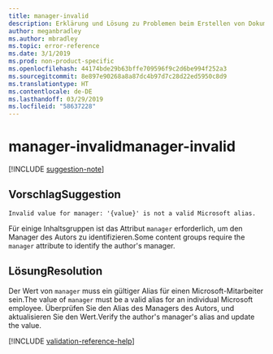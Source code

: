 ```yaml
---
title: manager-invalid
description: Erklärung und Lösung zu Problemen beim Erstellen von Dokumentationsartikeln – manager-invalid
author: meganbradley
ms.author: mbradley
ms.topic: error-reference
ms.date: 3/1/2019
ms.prod: non-product-specific
ms.openlocfilehash: 44174bde29b63bffe709596f9c2d6be994f252a3
ms.sourcegitcommit: 8e897e90268a8a87dc4b97d7c28d22ed5950c8d9
ms.translationtype: HT
ms.contentlocale: de-DE
ms.lasthandoff: 03/29/2019
ms.locfileid: "58637228"
---
```

# <a name="manager-invalid"></a><span data-ttu-id="f072e-103">manager-invalid</span><span class="sxs-lookup"><span data-stu-id="f072e-103">manager-invalid</span></span>

[!INCLUDE [suggestion-note](includes/suggestion-note.md)]

## <a name="suggestion"></a><span data-ttu-id="f072e-104">Vorschlag</span><span class="sxs-lookup"><span data-stu-id="f072e-104">Suggestion</span></span>

`Invalid value for manager: '{value}' is not a valid Microsoft alias.`

<span data-ttu-id="f072e-105">Für einige Inhaltsgruppen ist das Attribut `manager` erforderlich, um den Manager des Autors zu identifizieren.</span><span class="sxs-lookup"><span data-stu-id="f072e-105">Some content groups require the `manager` attribute to identify the author's manager.</span></span>

## <a name="resolution"></a><span data-ttu-id="f072e-106">Lösung</span><span class="sxs-lookup"><span data-stu-id="f072e-106">Resolution</span></span>

<span data-ttu-id="f072e-107">Der Wert von `manager` muss ein gültiger Alias für einen Microsoft-Mitarbeiter sein.</span><span class="sxs-lookup"><span data-stu-id="f072e-107">The value of `manager` must be a valid alias for an individual Microsoft employee.</span></span> <span data-ttu-id="f072e-108">Überprüfen Sie den Alias des Managers des Autors, und aktualisieren Sie den Wert.</span><span class="sxs-lookup"><span data-stu-id="f072e-108">Verify the author's manager's alias and update the value.</span></span>

<!--make sure to add this file to your includes folder and verify the path-->
[!INCLUDE [validation-reference-help](includes/validation-reference-help.md)]
